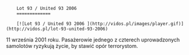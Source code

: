 
        Lot 93 / United 93 2006 
        =============
        
        [![Lot 93 / United 93 2006 ](http://vidos.pl/images/player.gif)](http://vidos.pl/lot-93-united-93-2006)
        
        
 11 września 2001 roku. Pasażerowie jednego z czterech uprowadzonych samolotów ryzykują życie, by stawić opór terrorystom.
    